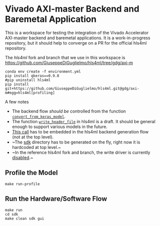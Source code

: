 # Vivado AXI-master Backend and Baremetal Application

This is a workspace for testing the integration of the Vivado Accelerator AXI-master backend and baremetal applications. It is a work-in-progress repository, but it should help to converge on a PR for the official hls4ml repository.

The _hls4ml_ fork and branch that we use in this workspace is https://github.com/GiuseppeDiGuglielmo/hls4ml/tree/gdg/axi-m
```
conda env create -f environment.yml
pip install qkeras==0.9.0
#pip uninstall hls4ml
pip install git+https://github.com/GiuseppeDiGuglielmo/hls4ml.git@gdg/axi-m#egg=hls4ml[profiling]
```

A few notes
- The backend flow _should be_ controlled from the function [`convert_from_keras_model`](https://github.com/GiuseppeDiGuglielmo/test-hls4ml-backend/blob/main/test_backends.py#L110-L111).
- The function [`write_header_file`](https://github.com/GiuseppeDiGuglielmo/hls4ml/blob/gdg/axi-m/hls4ml/writer/vivado_accelerator_writer.py#L330-L384) in hls4ml is a draft. It should be general enough to support various models in the future.
- [This call](https://github.com/GiuseppeDiGuglielmo/test-hls4ml-backend/blob/main/test_backends.py#L131) has to be embedded in the hls4ml backend generation flow (not at the top level).
- ~The [sdk](https://github.com/GiuseppeDiGuglielmo/test-hls4ml-backend/tree/main/sdk) directory has to be generated on the fly, right now it is hardcoded at top level.~
- ~In the reference hls4ml fork and branch, the write driver is currently [disabled](https://github.com/GiuseppeDiGuglielmo/hls4ml/blob/gdg/axi-m/hls4ml/writer/vivado_accelerator_writer.py#L346).~

## Profile the Model
```
make run-profile
```


## Run the Hardware/Software Flow
```
make run
cd sdk 
make clean sdk gui
```
